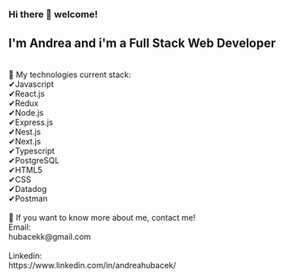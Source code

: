 ### Hi there 👋 welcome!

## I'm Andrea and i'm a Full Stack Web Developer
<br>
🔸️ My technologies current stack:
<br>
✔Javascript
<br>
✔React.js
<br>
✔Redux
<br>
✔Node.js
<br>
✔Express.js
<br>
✔Nest.js
<br>
✔Next.js
<br>
✔Typescript
<br>
✔PostgreSQL
<br>
✔HTML5
<br>
✔CSS
<br>
✔Datadog
<br>
✔Postman
<br>
<br>
🔸️ If you want to know more about me, contact me!
<br>
Email:
<br>
hubacekk@gmail.com
<br>
<br>
Linkedin:
<br>
https://www.linkedin.com/in/andreahubacek/
<br>
<br>

